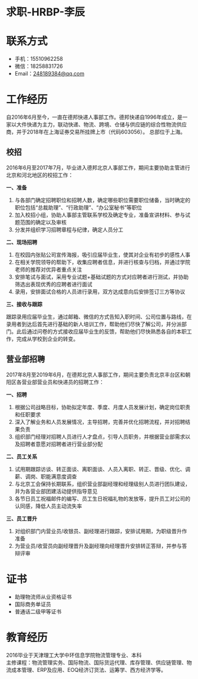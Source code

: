 # 求职-HRBP-李辰

# 联系方式

 - 手机：15510962258
 - 微信：18258831726
 - Email：248189384@qq.com

# 工作经历

自2016年6月至今，一直在德邦快递人事部工作。德邦快递自1996年成立，是一家以大件快递为主力，联动快递、物流、跨境、仓储与供应链的综合性物流供应商，并于2018年在上海证券交易所挂牌上市（代码603056）。
总部位于上海。

## 校招

2016年6月至2017年7月，毕业进入德邦北京人事部工作，期间主要协助主管进行北京和河北地区的校招工作：

**一、准备**

1. 与各部门确定招聘职位和招聘人数，确定哪些职位需要职位储备，当时确定的职位包括“总裁助理”、“行政助理”、“办公室秘书”等职位
2. 加入校招小组，协助人事部主管联系学校及确定专业，准备宣讲材料、参与试题范围的确定以及审核
3. 分发并组织学习招聘章程与纪律，确定人员分工

**二、现场招聘**

1. 在校园内张贴公司宣传海报，吸引应届毕业生，使其对企业有初步的感性人事
2. 在相关学院领导的帮助下，收集应聘者信息，并进行核查与归档，并通过学院老师的推荐对优异者重点关注
3. 安排笔试与面试，采用专业试题+基础试题的方式对应聘者进行测试，并协助筛选出表现优秀的应聘者进行面试
4. 录用，安排面试合格的人员进行录用，双方达成意向后安排签订三方等协议

**三、接收与跟踪**

跟踪录用应届毕业生，通过邮箱、微信的方式告知入职时间、公司位置与路线，在录用者到达后首先进行基础的新人培训工作，帮助他们尽快了解公司，并分派部门。此后通过问卷的方式接收应届毕业生的反馈，帮助他们尽快熟悉各自的本职工作，完成从学校到企业的转变。

## 营业部招聘

2017年8月至2019年6月，在德邦北京人事部工作，期间主要负责北京丰台区和朝阳区各营业部营业员和快递员的招聘工作：

**一、招聘**

1. 根据公司战略目标，协助拟定年度、季度、月度人员发展计划，确定岗位职责和任职要求
2. 深入了解业务和人员发展情况，主导招聘，完善并优化招聘流程，并对招聘结果负责
3. 组织部门经理对招聘人员进行人才盘点，引导人员职务，并根据营业部需求以及招聘者意愿对招聘者进行营业部分配

**二、员工关系**

1. 试用期跟踪访谈、转正面谈、离职面谈、人员入离职、转正、晋级、优化、调薪、调岗、职能满意度调查
2. 与北京工会保持长期联系，组织营业部副经理和经理级别人员进行团队建设，并为各营业部团建活动提供指导意见
3. 各节日员工祝福邮件的编写、员工生日祝福礼物的发放等，提升员工对公司的认同感，降低人员主动流失率

**三、员工晋升**

1. 对组织部门内营业员/收银员、副经理进行跟踪，安排试用期，为职级晋升作准备
2. 为营业员/收营员向副经理晋升及副经理向经理晋升安排转正答辩，并参与答辩评审
 
# 证书
 
 - 助理物流师从业资格证书
 - 国际商务单证员
 - 普通话二级甲等证书
 
# 教育经历
 
2016毕业于天津理工大学中环信息学院物流管理专业、本科<br/>主修课程：物流管理实务、国际物流、国际货运代理、库存管理、供应链管理、物流成本管理、ERP及应用、EOQ经济订货法、运筹学、西方经济学等。
